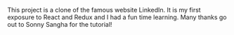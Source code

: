 This project is a clone of the famous website LinkedIn. It is my first exposure to React and Redux and I had a fun time learning. Many thanks go out to Sonny Sangha for the tutorial!
